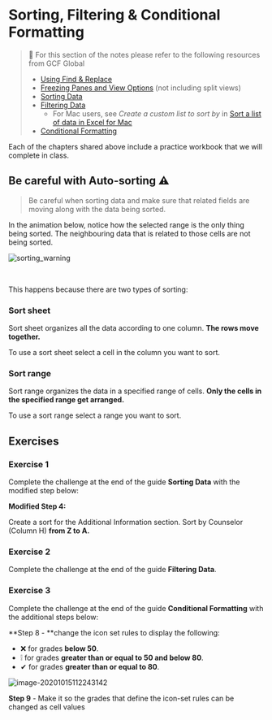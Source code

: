 # Sorting, Filtering & Conditional Formatting

> 📖 For this section of the notes please refer to the following resources from GCF Global
>
> - [Using Find & Replace](https://edu.gcfglobal.org/en/excel/using-find-replace/1/) 
> - [Freezing Panes and View Options](https://edu.gcfglobal.org/en/excel/freezing-panes-and-view-options/1/) (not including split views)
> - [Sorting Data](https://edu.gcfglobal.org/en/excel/sorting-data/1/)
> - [Filtering Data](https://edu.gcfglobal.org/en/excel/filtering-data/1/)
>   - For Mac users, see *Create a custom list to sort by* in [Sort a list of data in Excel for Mac](https://support.microsoft.com/en-us/office/sort-a-list-of-data-in-excel-for-mac-3b0e62c1-ef88-4176-babb-ccf1cb1e6145)
> - [Conditional Formatting](https://edu.gcfglobal.org/en/excel/conditional-formatting/1/)



Each of the chapters shared above include a practice workbook that we will complete in class.



## Be careful with Auto-sorting ⚠

> Be careful when sorting data and make sure that related fields are moving along with the data being sorted.    



In the animation below, notice how the selected range is the only  thing being sorted. The neighbouring data that is related to those cells are not being sorted.



![sorting_warning](https://mau-jac.github.io/1B4-F20/wk7/assets/sorting_warning.gif)

<br>

This happens because there are two types of sorting:

### **Sort sheet**

Sort sheet organizes all the data according to one column. **The rows move together.**

To use a sort sheet select a cell in the column you want to sort.

### Sort range

Sort range organizes the data in a specified range of cells. **Only the cells in the specified range get arranged.**

To use a sort range select a range you want to sort.

## Exercises

### Exercise 1

Complete the challenge at the end of the guide **Sorting Data** with the modified step below:

**Modified Step 4:**

Create a sort for the Additional Information section. Sort by Counselor (Column H) **from Z to A.**

### Exercise 2

Complete the challenge at the end of the guide **Filtering Data**.

### Exercise 3

Complete the challenge at the end of the guide **Conditional Formatting** with the additional steps below:

**Step 8 - **change the icon set rules to display the following:

- ❌  for grades **below 50**.
- ❕ for grades  **greater than or equal to 50 and below 80**.
- ✔ for grades **greater than or equal to 80**.

![image-20201015112243142](https://mau-jac.github.io/1B4-F20/wk8/assets/image-20201015112243142.png)

**Step 9** - Make it so the grades that define the icon-set rules can be changed as cell values
